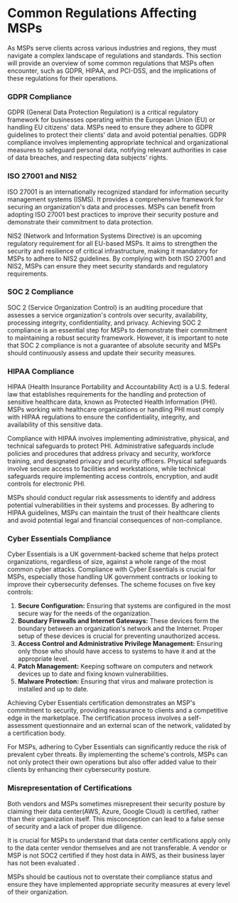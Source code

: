 # Common Regulations Affecting MSPs

As MSPs serve clients across various industries and regions, they must navigate a complex landscape of regulations and standards. This section will provide an overview of some common regulations that MSPs often encounter, such as GDPR, HIPAA, and PCI-DSS, and the implications of these regulations for their operations.

### GDPR Compliance

GDPR (General Data Protection Regulation) is a critical regulatory framework for businesses operating within the European Union (EU) or handling EU citizens' data. MSPs need to ensure they adhere to GDPR guidelines to protect their clients' data and avoid potential penalties. GDPR compliance involves implementing appropriate technical and organizational measures to safeguard personal data, notifying relevant authorities in case of data breaches, and respecting data subjects' rights.

### ISO 27001 and NIS2

ISO 27001 is an internationally recognized standard for information security management systems (ISMS). It provides a comprehensive framework for securing an organization's data and processes. MSPs can benefit from adopting ISO 27001 best practices to improve their security posture and demonstrate their commitment to data protection.

NIS2 (Network and Information Systems Directive) is an upcoming regulatory requirement for all EU-based MSPs. It aims to strengthen the security and resilience of critical infrastructure, making it mandatory for MSPs to adhere to NIS2 guidelines. By complying with both ISO 27001 and NIS2, MSPs can ensure they meet security standards and regulatory requirements.

### SOC 2 Compliance

SOC 2 (Service Organization Control) is an auditing procedure that assesses a service organization's controls over security, availability, processing integrity, confidentiality, and privacy. Achieving SOC 2 compliance is an essential step for MSPs to demonstrate their commitment to maintaining a robust security framework. However, it is important to note that SOC 2 compliance is not a guarantee of absolute security and MSPs should continuously assess and update their security measures.

### HIPAA Compliance

HIPAA (Health Insurance Portability and Accountability Act) is a U.S. federal law that establishes requirements for the handling and protection of sensitive healthcare data, known as Protected Health Information (PHI). MSPs working with healthcare organizations or handling PHI must comply with HIPAA regulations to ensure the confidentiality, integrity, and availability of this sensitive data.

Compliance with HIPAA involves implementing administrative, physical, and technical safeguards to protect PHI. Administrative safeguards include policies and procedures that address privacy and security, workforce training, and designated privacy and security officers. Physical safeguards involve secure access to facilities and workstations, while technical safeguards require implementing access controls, encryption, and audit controls for electronic PHI.

MSPs should conduct regular risk assessments to identify and address potential vulnerabilities in their systems and processes. By adhering to HIPAA guidelines, MSPs can maintain the trust of their healthcare clients and avoid potential legal and financial consequences of non-compliance.

### Cyber Essentials Compliance

Cyber Essentials is a UK government-backed scheme that helps protect organizations, regardless of size, against a whole range of the most common cyber attacks. Compliance with Cyber Essentials is crucial for MSPs, especially those handling UK government contracts or looking to improve their cybersecurity defenses. The scheme focuses on five key controls:

1. **Secure Configuration:** Ensuring that systems are configured in the most secure way for the needs of the organization.
2. **Boundary Firewalls and Internet Gateways:** These devices form the boundary between an organization's network and the Internet. Proper setup of these devices is crucial for preventing unauthorized access.
3. **Access Control and Administrative Privilege Management:** Ensuring only those who should have access to systems to have it and at the appropriate level.
4. **Patch Management:** Keeping software on computers and network devices up to date and fixing known vulnerabilities.
5. **Malware Protection:** Ensuring that virus and malware protection is installed and up to date.

Achieving Cyber Essentials certification demonstrates an MSP's commitment to security, providing reassurance to clients and a competitive edge in the marketplace. The certification process involves a self-assessment questionnaire and an external scan of the network, validated by a certification body.

For MSPs, adhering to Cyber Essentials can significantly reduce the risk of prevalent cyber threats. By implementing the scheme's controls, MSPs can not only protect their own operations but also offer added value to their clients by enhancing their cybersecurity posture.

### Misrepresentation of Certifications

Both vendors and MSPs sometimes misrepresent their security posture by claiming their data center(AWS, Azure, Google Cloud) is certified, rather than their organization itself. This misconception can lead to a false sense of security and a lack of proper due diligence.

It is crucial for MSPs to understand that data center certifications apply only to the data center vendor themselves and are not transferable. A vendor or MSP is not SOC2 certified if they host data in AWS, as their business layer has not been evaluated .&#x20;

MSPs should be cautious not to overstate their compliance status and ensure they have implemented appropriate security measures at every level of their organization.
